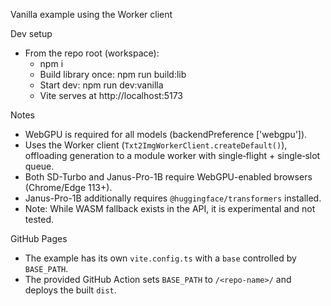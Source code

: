 Vanilla example using the Worker client

Dev setup

- From the repo root (workspace):
  - npm i
  - Build library once: npm run build:lib
  - Start dev: npm run dev:vanilla
  - Vite serves at http://localhost:5173

Notes

- WebGPU is required for all models (backendPreference ['webgpu']).
- Uses the Worker client (`Txt2ImgWorkerClient.createDefault()`), offloading generation to a module worker with single‑flight + single‑slot queue.
- Both SD-Turbo and Janus-Pro-1B require WebGPU-enabled browsers (Chrome/Edge 113+).
- Janus-Pro-1B additionally requires `@huggingface/transformers` installed.
- Note: While WASM fallback exists in the API, it is experimental and not tested.

GitHub Pages

- The example has its own `vite.config.ts` with a `base` controlled by `BASE_PATH`.
- The provided GitHub Action sets `BASE_PATH` to `/<repo-name>/` and deploys the built `dist`.
